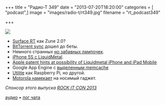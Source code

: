 +++
title = "Радио-Т 349"
date = "2013-07-20T18:20:00"
categories = [ "podcast",]
image = "images/radio-t/rt349.jpg"
filename = "rt_podcast349"

+++

![](https://radio-t.com/images/radio-t/rt349.jpg)

* [Surface RT](http://www.theverge.com/2013/7/19/4537944/surface-rt-mistakes-look-like-zune-2) как Zune 2.0?
* [BitTorrent sync](http://gigaom.com/2013/07/17/bittorrent-launches-beta-test-of-its-p2p-based-sync-service-adds-android-app/) дошел до беты.
* Немного странных [но забавных лампочек](http://www.kickstarter.com/projects/thingm/blink1-mk2-the-usb-rgb-led-improved).
* [iPhone 5S с LiquidMetal](http://iphone5newsblog.com/2013/07/17/iphone-5s-to-feature-liquidmetal-case-report/).
* [Apple patent hints at possibility of Liquidmetal iPhone and iPad Mobile](http://www.engadget.com/2013/07/17/apple-liquidmetal-patent/)
* Google App Engine с [выделенным memcache](http://gigaom.com/2013/07/17/new-from-google-app-engine-just-for-your-busy-application-dedicated-memcache/)
* [Utilite](http://www.zdnet.com/meet-utilite-new-raspberry-pi-rival-7000018083/?s_cid=rSINGLE) как Raspberry Pi, но другой.
* [Motorola намекает](http://www.techradar.com/us/news/portable-devices/motorola-job-listing-hints-at-mysterious-wearable-technology-1167307) на носимый гаджет.

_Спонсор этого выпуска [ROCK IT CON 2013](http://www.rockitcon.com)_

[аудио](https://cdn.radio-t.com/rt_podcast349.mp3) • [лог чата](http://chat.radio-t.com/logs/radio-t-349.html)
<audio src="https://cdn.radio-t.com/rt_podcast349.mp3" preload="none"></audio>
